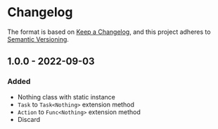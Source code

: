﻿# Changelog

The format is based on [Keep a Changelog](https://keepachangelog.com/en/1.0.0/),
and this project adheres
to [Semantic Versioning](https://semver.org/spec/v2.0.0.html).

## 1.0.0 - 2022-09-03

### Added

- Nothing class with static instance
- `Task` to `Task<Nothing>` extension method
- `Action` to `Func<Nothing>` extension method
- Discard